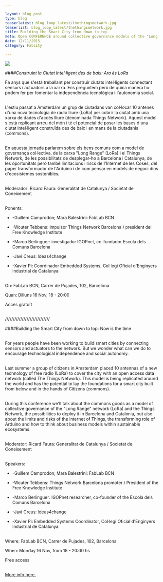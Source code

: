 ```yaml
---

layout: blog_post
type: blog
teaserlatest: blog_loop_latest/thethingsnetwork.jpg
teaserlist: blog_loop_latest/thethingsnetwork.jpg
title: Building the Smart City from down to top
meta: Open CONFERENCE around collective governance models of the "Long Range" network (LoRa) and the Things Network, the possibilities to deploy it in Barcelona and Catalonia, the limits and risks of the Internet of Things, the transforming role of Arduino and how to think about business models within sustainable ecosystems.
date: 12/11/2015
category: Fabcity

---
```

<img src="{{site.baseurl}}{{ site.url }}/img/blog/blog_loop_latest/thethingsnetwork.png">

####*Construint la Ciutat Intel·ligent des de baix: Ara és LoRa*

Fa anys que s'està treballant per construir ciutats intel·ligents connectant sensors i actuadors a la xarxa. Ens preguntem però de quina manera ho podem fer per fomentar la independència tecnològica i l'autonomia social.

<br>L'estiu passat a Amsterdam un grup de ciutadans van col·locar 10 antenes d'una nova tecnologia de radio lliure (LoRa) per cobrir la ciutat amb una xarxa de dades d'accés lliure (denominada Things Network). Aquest model s'està replicant arreu del món i té el potencial de posar les bases d'una ciutat intel·ligent construïda des de baix i en mans de la
ciutadania (commons).

<br>En aquesta jornada parlarem sobre els bens comuns com a model de governança col·lectiva, de la xarxa "Long Range" (LoRa) i el Things Network, de les possibilitats de desplegar-ho a Barcelona i Catalunya, de les oportunitats però també limitacions i riscs de l'Internet de les Coses, del paper transformador de l'Arduino i de com pensar en models de negoci dins d'ecosistemes sostenibles.

<br>Moderador: Ricard Faura: Generalitat de Catalunya / Societat de Coneixement


<br>Ponents:


* -Guillem Camprodon; Mara Balestrini: FabLab BCN

* -Wouter Tebbens: impulsor Things Network Barcelona / president del Free Knowledge Institute

* -Marco Berlinguer: investigador IGOPnet, co-fundador Escola dels Comuns Barcelona

* -Javi Creus: Ideas4change

* -Xavier Pi: Coordinador Embedded Systems, Col·legi Oficial d'Enginyers Industrial de Catalunya


<br>On: FabLab BCN, Carrer de Pujades, 102, Barcelona

Quan: Dilluns 16 Nov, 18 - 20:00

Accés gratuït



<br>/////////////////////////////


####Building the Smart City from down to top: Now is the time



<br>For years people have been working to build smart cities by connecting sensors and actuators to the network. But we wonder what can we do to encourage technological independence and social autonomy.

<br>Last summer a group of citizens in Amsterdam placed 10 antennas of a new technology of free radio (LoRa) to cover the city with an open access data network  (called The Things Network). This model is being replicated around the world and has the potential to lay the foundations for a smart city built from below and in the hands of
Citizens (commons).

<br>During this conference we'll talk about the commons goods as a model of collective governance of the "Long Range" network (LoRa) and the Things Network, the possibilities to deploy it in Barcelona and Catalonia, but also about the limits and risks of the Internet of Things, the transforming role of Arduino and how to think about business models within sustainable ecosystems.

<br>Moderator: Ricard Faura: Generalitat de Catalunya / Societat de Coneixement


<br>Speakers:


* -Guillem Camprodon; Mara Balestrini: FabLab BCN

* -Wouter Tebbens: Things Network Barcelona promoter / President of the Free Knowledge Institute

* -Marco Berlinguer: IGOPnet researcher, co-founder of the Escola dels Comuns Barcelona

* -Javi Creus: Ideas4change

* -Xavier Pi: Embedded Systems Coordinator, Col·legi Oficial d'Enginyers Industrial de Catalunya


<br>Where: FabLab BCN, Carrer de Pujades, 102, Barcelona

When: Monday 16 Nov, from  18 - 20:00 hs

Free access


<br><a target="_blank" href="http://thethingsnetwork.org/c/barcelona/post/49"><u>More info here.</u></a> 





